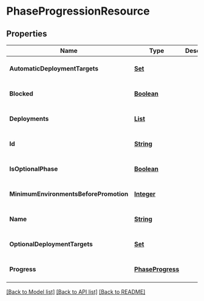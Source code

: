 # PhaseProgressionResource
## Properties

Name | Type | Description | Notes
------------ | ------------- | ------------- | -------------
**AutomaticDeploymentTargets** | [**Set**](string.md) |  | [optional] [default to null]
**Blocked** | [**Boolean**](boolean.md) |  | [optional] [default to null]
**Deployments** | [**List**](PhaseDeploymentResource.md) |  | [optional] [default to null]
**Id** | [**String**](string.md) |  | [optional] [default to null]
**IsOptionalPhase** | [**Boolean**](boolean.md) |  | [optional] [default to null]
**MinimumEnvironmentsBeforePromotion** | [**Integer**](integer.md) |  | [optional] [default to null]
**Name** | [**String**](string.md) |  | [optional] [default to null]
**OptionalDeploymentTargets** | [**Set**](string.md) |  | [optional] [default to null]
**Progress** | [**PhaseProgress**](PhaseProgress.md) |  | [optional] [default to null]

[[Back to Model list]](../README.md#documentation-for-models) [[Back to API list]](../README.md#documentation-for-api-endpoints) [[Back to README]](../README.md)

